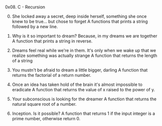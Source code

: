 0x08. C - Recursion

0. She locked away a secret, deep inside herself, something she once knew to be true... but chose to forget
A functions that prints a string followed by a new line.

1. Why is it so important to dream? Because, in my dreams we are together
A function that prints a string in reverse.

2. Dreams feel real while we're in them. It's only when we wake up that we realize something was actually strange
A function that returns the length of a string

3. You mustn't be afraid to dream a little bigger, darling
A function that returns the factorial of a return number.

4. Once an idea has taken hold of the brain it's almost impossible to eradicate
A function that returns the value of x raised to the power of y.

5. Your subconscious is looking for the dreamer
A function that returns the natural square root of a number.

6. Inception. Is it possible?
A function that returns 1 if the input integer is a prime number, otherwise return 0.
